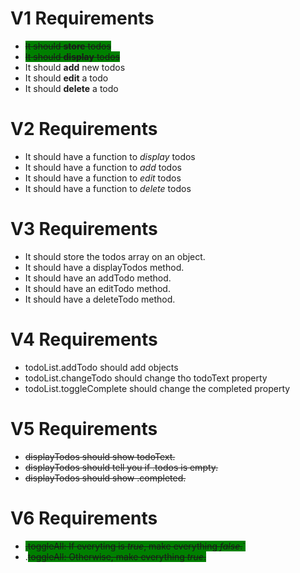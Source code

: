 # V1 Requirements
- <span style="background-color: green">~~It should **store** todos~~</span>
- <span style="background-color: green">~~It should **display** todos~~</span>
- It should **add** new todos
- It should **edit** a todo
- It should **delete** a todo

# V2 Requirements
- It should have a function to *display* todos
- It should have a function to *add* todos
- It should have a function to *edit* todos
- It should have a function to *delete* todos

# V3 Requirements
- It should store the todos array on an object.
- It should have a displayTodos method.
- It should have an addTodo method.
- It should have an editTodo method.
- It should have a deleteTodo method.

# V4 Requirements
- todoList.addTodo should add objects
- todoList.changeTodo should change tho todoText property
- todoList.toggleComplete should change the completed property

# V5 Requirements
- ~~displayTodos should show todoText.~~
- ~~displayTodos should tell you if .todos is empty.~~
- ~~displayTodos should show .completed.~~

# V6 Requirements
- <span style="background-color: green">~~.toggleAll: If everyting is *true*, make everything *false*.~~`</span>
- .<span style="background-color: green">~~toggleAll: Otherwise, make everything *true*.~~</span>